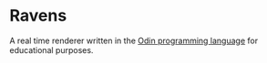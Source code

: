 
# Ravens

A real time renderer written in the [Odin programming language](https://odin-lang.org/) for educational purposes.